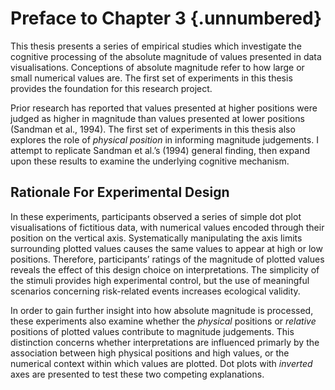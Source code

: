 # Preface to Chapter 3 {.unnumbered}

This thesis presents a series of empirical studies which investigate the cognitive processing of the absolute magnitude of values presented in data visualisations. Conceptions of absolute magnitude refer to how large or small numerical values are. The first set of experiments in this thesis provides the foundation for this research project. 

Prior research has reported that values presented at higher positions were judged as higher in magnitude than values presented at lower positions (Sandman et al., 1994). The first set of experiments in this thesis also explores the role of *physical position* in informing magnitude judgements. I attempt to replicate Sandman et al.’s (1994) general finding, then expand upon these results to examine the underlying cognitive mechanism. 

## Rationale For Experimental Design

In these experiments, participants observed a series of simple dot plot visualisations of fictitious data, with numerical values encoded through their position on the vertical axis. Systematically manipulating the axis limits surrounding plotted values causes the same values to appear at high or low positions. Therefore, participants’ ratings of the magnitude of plotted values reveals the effect of this design choice on interpretations. The simplicity of the stimuli provides high experimental control, but the use of meaningful scenarios concerning risk-related events increases ecological validity. 

In order to gain further insight into how absolute magnitude is processed, these experiments also examine whether the *physical* positions or *relative* positions of plotted values contribute to magnitude judgements. This distinction concerns whether interpretations are influenced primarly by the association between high physical positions and high values, or the numerical context within which values are plotted. Dot plots with *inverted* axes are presented to test these two competing explanations.  